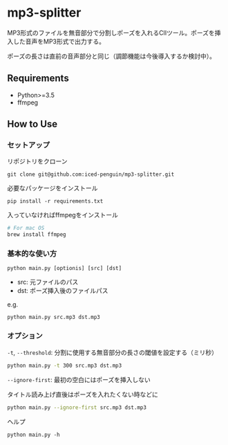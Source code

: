 # mp3-splitter
MP3形式のファイルを無音部分で分割しポーズを入れるClIツール。ポーズを挿入した音声をMP3形式で出力する。

ポーズの長さは直前の音声部分と同じ（調節機能は今後導入するか検討中）。

## Requirements
* Python>=3.5
* ffmpeg

## How to Use
### セットアップ

リポジトリをクローン

```
git clone git@github.com:iced-penguin/mp3-splitter.git
```

必要なパッケージをインストール

```
pip install -r requirements.txt
```

入っていなければffmpegをインストール

```sh
# For mac OS
brew install ffmpeg
```

### 基本的な使い方

```
python main.py [optionis] [src] [dst]
```

* src: 元ファイルのパス
* dst: ポーズ挿入後のファイルパス

e.g.

```
python main.py src.mp3 dst.mp3
```

### オプション

`-t`, `--threshold`: 分割に使用する無音部分の長さの閾値を設定する（ミリ秒）

```sh
python main.py -t 300 src.mp3 dst.mp3
```

`--ignore-first`: 最初の空白にはポーズを挿入しない

タイトル読み上げ直後はポーズを入れたくない時などに

```sh
python main.py --ignore-first src.mp3 dst.mp3
```

ヘルプ

```
python main.py -h
```